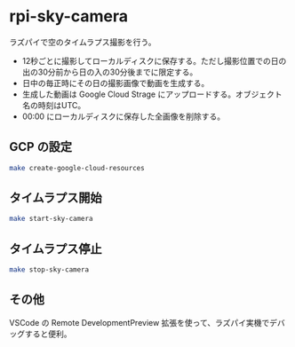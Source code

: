 # rpi-sky-camera

ラズパイで空のタイムラプス撮影を行う。

- 12秒ごとに撮影してローカルディスクに保存する。ただし撮影位置での日の出の30分前から日の入の30分後までに限定する。
- 日中の毎正時にその日の撮影画像で動画を生成する。
- 生成した動画は Google Cloud Strage にアップロードする。オブジェクト名の時刻はUTC。
- 00:00 にローカルディスクに保存した全画像を削除する。

## GCP の設定

```bash
make create-google-cloud-resources
```

## タイムラプス開始

```bash
make start-sky-camera
```

## タイムラプス停止

```bash
make stop-sky-camera
```

## その他

VSCode の Remote DevelopmentPreview 拡張を使って、ラズパイ実機でデバッグすると便利。
